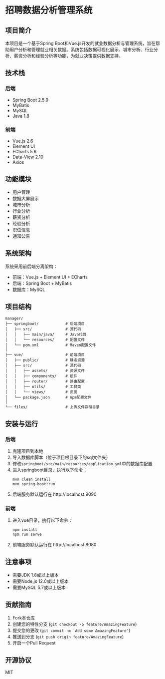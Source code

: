 # 招聘数据分析管理系统

## 项目简介
本项目是一个基于Spring Boot和Vue.js开发的就业数据分析与管理系统，旨在帮助用户分析和管理就业相关数据。系统包括数据可视化展示、城市分析、行业分析、薪资分析和经验分析等功能，为就业决策提供数据支持。

## 技术栈

### 后端
- Spring Boot 2.5.9
- MyBatis
- MySQL
- Java 1.8

### 前端
- Vue.js 2.6
- Element UI
- ECharts 5.6
- Data-View 2.10
- Axios

## 功能模块
- 用户管理
- 数据大屏展示
- 城市分析
- 行业分析
- 薪资分析
- 经验分析
- 职位信息
- 通知公告

## 系统架构
系统采用前后端分离架构：
- 前端：Vue.js + Element UI + ECharts
- 后端：Spring Boot + MyBatis
- 数据库：MySQL

## 项目结构
```
manager/
├── springboot/            # 后端项目
│   ├── src/               # 源代码
│   │   ├── main/java/     # Java代码
│   │   └── resources/     # 配置文件
│   └── pom.xml            # Maven配置文件
│
├── vue/                   # 前端项目
│   ├── public/            # 静态资源
│   ├── src/               # 源代码
│   │   ├── assets/        # 资源文件
│   │   ├── components/    # 组件
│   │   ├── router/        # 路由配置
│   │   ├── utils/         # 工具类
│   │   └── views/         # 页面
│   └── package.json       # npm配置文件
│
└── files/                 # 上传文件存储目录
```

## 安装与运行

### 后端
1. 克隆项目到本地
2. 导入数据库脚本（位于项目根目录下的sql文件夹）
3. 修改`springboot/src/main/resources/application.yml`中的数据库配置
4. 进入springboot目录，执行以下命令：
   ```bash
   mvn clean install
   mvn spring-boot:run
   ```
5. 后端服务默认运行在 http://localhost:9090

### 前端
1. 进入vue目录，执行以下命令：
   ```bash
   npm install
   npm run serve
   ```
2. 前端服务默认运行在 http://localhost:8080

## 注意事项
- 需要JDK 1.8或以上版本
- 需要Node.js 12.0或以上版本
- 需要MySQL 5.7或以上版本

## 贡献指南
1. Fork本仓库
2. 创建您的特性分支 (`git checkout -b feature/AmazingFeature`)
3. 提交您的更改 (`git commit -m 'Add some AmazingFeature'`)
4. 推送到分支 (`git push origin feature/AmazingFeature`)
5. 开启一个Pull Request

## 开源协议
MIT
